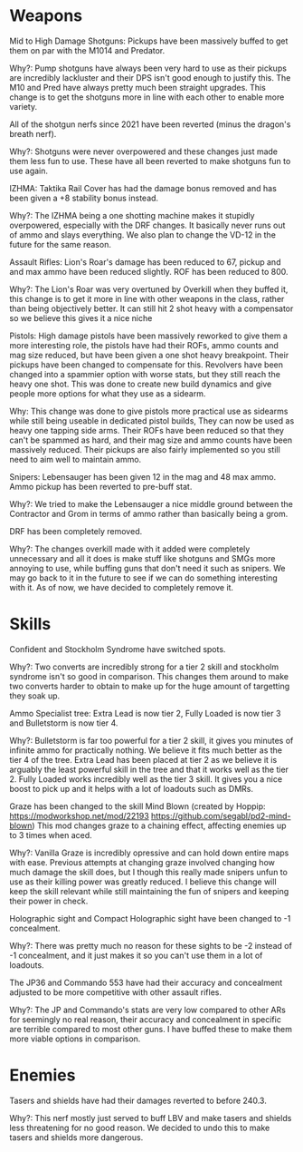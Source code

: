 # Weapons

Mid to High Damage Shotguns: Pickups have been massively buffed to get them on par with the M1014 and Predator.

Why?: Pump shotguns have always been very hard to use as their pickups are incredibly lackluster and their DPS isn't good enough to justify this. The M10 and Pred have always pretty much been straight upgrades. This change is to get the shotguns more in line with each other to enable more variety.

All of the shotgun nerfs since 2021 have been reverted (minus the dragon's breath nerf).

Why?: Shotguns were never overpowered and these changes just made them less fun to use. These have all been reverted to make shotguns fun to use again.

IZHMA: Taktika Rail Cover has had the damage bonus removed and has been given a +8 stability bonus instead.

Why?: The IZHMA being a one shotting machine makes it stupidly overpowered, especially with the DRF changes. It basically never runs out of ammo and slays everything. We also plan to change the VD-12 in the future for the same reason. 

Assault Rifles: Lion's Roar's damage has been reduced to 67, pickup and and max ammo have been reduced slightly. ROF has been reduced to 800.

Why?: The Lion's Roar was very overtuned by Overkill when they buffed it, this change is to get it more in line with other weapons in the class, rather than being objectively better. It can still hit 2 shot heavy with a compensator so we believe this gives it a nice niche

Pistols: High damage pistols have been massively reworked to give them a more interesting role, the pistols have had their ROFs, ammo counts and mag size reduced, but have been given a one shot heavy breakpoint. Their pickups have been changed to compensate for this. Revolvers have been changed into a spammier option with worse stats, but they still reach the heavy one shot. This was done to create new build dynamics and give people more options for what they use as a sidearm.

Why: This change was done to give pistols more practical use as sidearms while still being useable in dedicated pistol builds, They can now be used as heavy one tapping side arms. Their ROFs have been reduced so that they can't be spammed as hard, and their mag size and ammo counts have been massively reduced. Their pickups are also fairly implemented so you still need to aim well to maintain ammo.

Snipers: Lebensauger has been given 12 in the mag and 48 max ammo. Ammo pickup has been reverted to pre-buff stat.

Why?: We tried to make the Lebensauger a nice middle ground between the Contractor and Grom in terms of ammo rather than basically being a grom.

DRF has been completely removed.

Why?: The changes overkill made with it added were completely unnecessary and all it does is make stuff like shotguns and SMGs more annoying to use, while buffing guns that don't need it such as snipers. We may go back to it in the future to see if we can do something interesting with it. As of now, we have decided to completely remove it.

# Skills

Confident and Stockholm Syndrome have switched spots.

Why?: Two converts are incredibly strong for a tier 2 skill and stockholm syndrome isn't so good in comparison. This changes them around to make two converts harder to obtain to make up for the huge amount of targetting they soak up.

Ammo Specialist tree: Extra Lead is now tier 2, Fully Loaded is now tier 3 and Bulletstorm is now tier 4.

Why?: Bulletstorm is far too powerful for a tier 2 skill, it gives you minutes of infinite ammo for practically nothing. We believe it fits much better as the tier 4 of the tree. Extra Lead has been placed at tier 2 as we believe it is arguably the least powerful skill in the tree and that it works well as the tier 2. Fully Loaded works incredibly well as the tier 3 skill. It gives you a nice boost to pick up and it helps with a lot of loadouts such as DMRs.

Graze has been changed to the skill Mind Blown (created by Hoppip: https://modworkshop.net/mod/22193 https://github.com/segabl/pd2-mind-blown) This mod changes graze to a chaining effect, affecting enemies up to 3 times when aced.

Why?: Vanilla Graze is incredibly opressive and can hold down entire maps with ease. Previous attempts at changing graze involved changing how much damage the skill does, but I though this really made snipers unfun to use as their killing power was greatly reduced. I believe this change will keep the skill relevant while still maintaining the fun of snipers and keeping their power in check.

Holographic sight and Compact Holographic sight have been changed to -1 concealment.

Why?: There was pretty much no reason for these sights to be -2 instead of -1 concealment, and it just makes it so you can't use them in a lot of loadouts.

The JP36 and Commando 553 have had their accuracy and concealment adjusted to be more competitive with other assault rifles.

Why?: The JP and Commando's stats are very low compared to other ARs for seemingly no real reason, their accuracy and concealment in specific are terrible compared to most other guns. I have buffed these to make them more viable options in comparison.

# Enemies 

Tasers and shields have had their damages reverted to before 240.3.

Why?: This nerf mostly just served to buff LBV and make tasers and shields less threatening for no good reason. We decided to undo this to make tasers and shields more dangerous.
